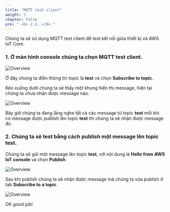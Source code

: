 ```yaml
---
title: "MQTT test client"
weight: 3
chapter: false
pre: " <b> 2.3. </b> "
---
```


Chúng ta sẽ sử dụng MQTT test client để test kết nối giữa thiết bị và AWS IoT Core.

### 1. Ở màn hình console chúng ta chọn **MQTT test client**.

![Overview](/fcj-ss2-workshop-003/images/23.png)

Ở đây chúng ta điền thông tin topic là **test** và chọn **Subscribe to topic**.

Kéo xuống dưới chúng ta sẽ thấy một khung hiển thị message, hiện tại chúng ta chưa nhận được message nào.

![Overview](/fcj-ss2-workshop-003/images/25.png)

Bây giờ chúng ta đang lắng nghe tất cả các message từ topic **test** mỗi khi có message được publish lên topic **test** thì chúng ta sẽ nhận được message đó.

### 2. Chúng ta sẽ test bằng cách publish một message lên topic **test**.

Chúng ta sẽ gửi một message lên topic **test**, với nội dung là **Hello from AWS IoT console** và chọn **Publish**.

![Overview](/fcj-ss2-workshop-003/images/24.png)

Sau khi publish chúng ta sẽ nhận được message mà chúng ta vừa publish ở tab **Subscribe to a topic**.

![Overview](/fcj-ss2-workshop-003/images/26.png)

OK good job! 


